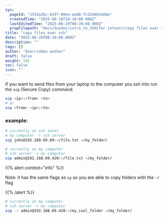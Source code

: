 ```yaml
---
sys:
  pageId: "253da3bc-6297-80ee-aed8-fc3246b5a66e"
  createdTime: "2025-08-18T10:10:00.000Z"
  lastEditedTime: "2025-08-20T08:39:00.000Z"
  propFilepath: "docs/Guides/intro_to_SSH(for jetson)/copy files over ssh.md"
title: "copy files over ssh"
date: "2025-08-20T08:39:00.000Z"
description: ""
tags: []
author: "Overridden author"
draft: false
weight: 192
toc: false
icon: ""
---
```


If you want to send files from your laptop to the computer you ssh into run the `scp` (Secure Copy) command:

```bash
scp <ip>:<from> <to>
# or 
scp <from> <ip>:<to>
```

### example:

```bash
# currently on ssh sever
# my computer -> ssh server
scp john@192.168.69.69:~/file.txt ~/my_folder/
```

```bash
# currently on my computer
# ssh server -> my computer
scp admin@192.168.69.420:~/file.txt ~/my_folder/
```

{{% alert context=”info" %}}

Note: it has the same flags as `cp` so you are able to copy folders with the `-r` flag

{{% /alert %}}

```bash
# currently on my computer
# ssh server -> my computer
scp -r admin@192.168.69.420:~/my_cool_folder ~/my_folder/
```

